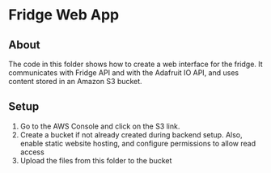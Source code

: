 # Fridge Web App

## About
The code in this folder shows how to create a web interface for the fridge. It communicates with Fridge API and with the Adafruit IO API, and uses content stored in an Amazon S3 bucket. 

## Setup

1. Go to the AWS Console and click on the S3 link.
2. Create a bucket if not already created during backend setup. Also, enable static website hosting, and configure permissions to allow read access
3. Upload the files from this folder to the bucket
 